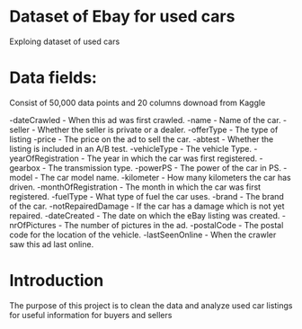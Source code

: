 # Dataset of Ebay for used cars
Exploing dataset of used cars
# Data fields:
Consist of 50,000 data points and 20 columns downoad from Kaggle

-dateCrawled - When this ad was first crawled.
-name - Name of the car.
-seller - Whether the seller is private or a dealer.
-offerType - The type of listing
-price - The price on the ad to sell the car.
-abtest - Whether the listing is included in an A/B test.
-vehicleType - The vehicle Type.
-yearOfRegistration - The year in which the car was first registered.
-gearbox - The transmission type.
-powerPS - The power of the car in PS.
-model - The car model name.
-kilometer - How many kilometers the car has driven.
-monthOfRegistration - The month in which the car was first registered.
-fuelType - What type of fuel the car uses.
-brand - The brand of the car.
-notRepairedDamage - If the car has a damage which is not yet repaired.
-dateCreated - The date on which the eBay listing was created.
-nrOfPictures - The number of pictures in the ad.
-postalCode - The postal code for the location of the vehicle.
-lastSeenOnline - When the crawler saw this ad last online.

# Introduction
The purpose of this project is to clean the data and analyze used car listings for useful information for buyers and sellers
